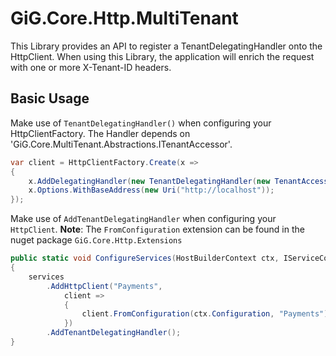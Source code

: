 # GiG.Core.Http.MultiTenant

This Library provides an API to register a TenantDelegatingHandler onto the HttpClient. When using this Library, the application will enrich the request with one or more X-Tenant-ID headers.

## Basic Usage

Make use of `TenantDelegatingHandler()` when configuring your HttpClientFactory. The Handler depends on 'GiG.Core.MultiTenant.Abstractions.ITenantAccessor'.

```csharp
var client = HttpClientFactory.Create(x =>
{
    x.AddDelegatingHandler(new TenantDelegatingHandler(new TenantAccessor()));
    x.Options.WithBaseAddress(new Uri("http://localhost"));
});
```

Make use of `AddTenantDelegatingHandler` when configuring your `HttpClient`.
**Note**: The `FromConfiguration` extension can be found in the nuget package ```GiG.Core.Http.Extensions```

```csharp
public static void ConfigureServices(HostBuilderContext ctx, IServiceCollection services)
{
    services
        .AddHttpClient("Payments", 
            client => 
            {
                client.FromConfiguration(ctx.Configuration, "Payments"); 
            })
        .AddTenantDelegatingHandler();
}
```